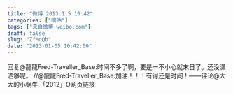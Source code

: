 ```yaml
---
title: "微博 2013.1.5 10:42"
categories: ["嘀咕"]
tags: ["来自微博 weibo.com"]
draft: false
slug: "ZfMqQb"
date: "2013-01-05 10:42:00"
---
```


<p>回复@龍龍Fred-Traveller_Base:时间不多了啊，要是一不小心就末日了。还没潇洒够呢。 //@龍龍Fred-Traveller_Base:加油！！！有得还是时间！——评论@大大的小蜗牛 「2012」O网页链接 ​​​​</p>
